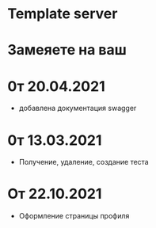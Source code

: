 # Template server

# Замеяете на ваш

# 0т 20.04.2021

- добавлена документация swagger

# 0т 13.03.2021

- Получение, удаление, создание теста

# От 22.10.2021

- Оформление страницы профиля